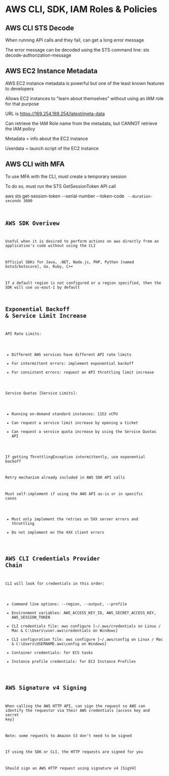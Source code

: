 # AWS CLI, SDK, IAM Roles & Policies # 

## AWS CLI STS Decode ## 

When running API calls and they fail, can get a long error message 

The error message can be decoded using the STS command line: sts decode-authorization-message 

## AWS EC2 Instance Metadata ## 

AWS EC2 instance metadata is powerful but one of the least known features to developers 

Allows EC2 instances to "learn about themselves" without using an IAM role for that purpose 

URL is https://169.254.169.254/latest/meta-data 

Can retrieve the IAM Role name from the metadata, but CANNOT retrieve the IAM policy 

Metadata = info about the EC2 instance 

Userdata = launch script of the EC2 instance 

## AWS CLI with MFA ## 

To use MFA with the CLI, must create a temporary session 

To do so, must run the STS GetSessionToken API call 

aws sts get-session-token --serial-number <arn of the mfa device> --token-code <code from token> --duration-seconds 3600 

## AWS SDK Overivew ## 

Useful when it is desired to perform actions on aws directly from an application's code without using the CLI 

Official SDKs for Java, .NET, Node.js, PHP, Python [named boto3/botocore], Go, Ruby, C++ 

If a default region is not configured or a region specified, then the SDK will use us-east-1 by default 

## Exponential Backoff & Service Limit Increase ## 

API Rate Limits: 
* Different AWS services have different API rate limits 
* For intermittent errors: implement exponential backoff 
* For consistent errors: request an API throttling limit increase 

Service Quotas [Service Limits]: 
* Running on-demand standard instances: 1152 vCPU 
* Can request a service limit increase by opening a ticket 
* Can request a service quota increase by using the Service Quotas API 

If getting ThrottlingException intermittently, use exponential backoff 

Retry mechanism already included in AWS SDK API calls 

Must self-implement if using the AWS API as-is or in specific cases 
* Must only implement the retries on 5XX server errors and throttling 
* Do not implement on the 4XX client errors 

## AWS CLI Credentials Provider Chain ## 

CLI will look for credentials in this order: 
* Command line options: --region, --output, --profile 
* Environment variables: AWS_ACCESS_KEY_ID, AWS_SECRET_ACCESS_KEY, AWS_SESSION_TOKEN 
* CLI credentials file: aws configure [~/.aws/credentials on Linux / Mac & C:\Users\user\.aws\credentials on Windows] 
* CLI configuration file: aws configure [~/.aws/config on Linux / Mac & C:\Users\USERNAME\.aws\config on Windows] 
* Container credentials: for ECS tasks 
* Instance profile credentials: for EC2 Instance Profiles 

## AWS Signature v4 Signing ## 

When calling the AWS HTTP API, can sign the request so AWS can identify the requestor via their AWS credentials [access key and secret key] 

Note: some requests to Amazon S3 don't need to be signed 

If using the SDK or CLI, the HTTP requests are signed for you 

Should sign an AWS HTTP request using signature v4 [SigV4] 